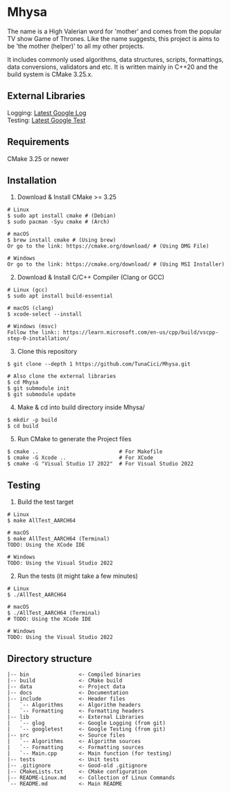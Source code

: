 # Mhysa
The name is a High Valerian word for 'mother' and comes from the popular TV show Game of Thrones. Like the name suggests, this project is aims to be 'the mother (helper)' to all my other projects.

It includes commonly used algorithms, data structures, scripts, formattings, data conversions, validators and etc. It is written mainly in C++20 and the build system is CMake 3.25.x.

## External Libraries
Logging: [Latest Google Log](https://github.com/google/glog) \
Testing: [Latest Google Test](https://github.com/google/googletest)

## Requirements
CMake 3.25 or newer

## Installation
1. Download & Install CMake >= 3.25
```console
# Linux
$ sudo apt install cmake # (Debian)
$ sudo pacman -Syu cmake # (Arch)

# macOS
$ brew install cmake # (Using brew)
Or go to the link: https://cmake.org/download/ # (Using DMG File)

# Windows 
Or go to the link: https://cmake.org/download/ # (Using MSI Installer)
```

2. Download & Install C/C++ Compiler (Clang or GCC)
```console
# Linux (gcc)
$ sudo apt install build-essential

# macOS (clang)
$ xcode-select --install

# Windows (msvc)
Follow the link:: https://learn.microsoft.com/en-us/cpp/build/vscpp-step-0-installation/
```

3. Clone this repository
```console
$ git clone --depth 1 https://github.com/TunaCici/Mhysa.git

# Also clone the external libraries
$ cd Mhysa
$ git submodule init
$ git submodule update
```

4. Make & cd into build directory inside Mhysa/
```console
$ mkdir -p build
$ cd build
```

5. Run CMake to generate the Project files
```console
$ cmake ..                          # For Makefile
$ cmake -G Xcode ..                 # For XCode
$ cmake -G "Visual Studio 17 2022"  # For Visual Studio 2022
```

## Testing
1. Build the test target
```console
# Linux
$ make AllTest_AARCH64

# macOS
$ make AllTest_AARCH64 (Terminal)
TODO: Using the XCode IDE

# Windows
TODO: Using the Visual Studio 2022
```

2. Run the tests (it might take a few minutes)
```console
# Linux
$ ./AllTest_AARCH64

# macOS
$ ./AllTest_AARCH64 (Terminal)
# TODO: Using the XCode IDE

# Windows
TODO: Using the Visual Studio 2022
```

## Directory structure
```
|-- bin                <- Compiled binaries
|-- build              <- CMake build
|-- data               <- Project data
|-- docs               <- Documentation
|-- include            <- Header files
|   `-- Algorithms     <- Algorithm headers
|   `-- Formatting     <- Formatting headers
|-- lib                <- External Libraries
|   `-- glog           <- Google Logging (from git)
|   `-- googletest     <- Google Testing (from git)
|-- src                <- Source files
|   `-- Algorithms     <- Algorithm sources
|   `-- Formatting     <- Formatting sources
|   `-- Main.cpp       <- Main function (for testing)
|-- tests              <- Unit tests
|-- .gitignore         <- Good-old .gitignore
|-- CMakeLists.txt     <- CMake configuration
|-- README-Linux.md    <- Collection of Linux Commands
`-- README.md          <- Main README
```

